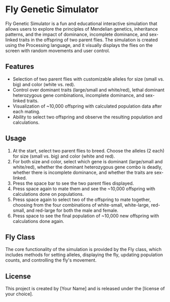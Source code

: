 # Fly Genetic Simulator

Fly Genetic Simulator is a fun and educational interactive simulation that allows users to explore the principles of Mendelian genetics, inheritance patterns, and the impact of dominance, incomplete dominance, and sex-linked traits in the offspring of two parent flies. The simulation is created using the Processing language, and it visually displays the flies on the screen with random movements and user control.

## Features

- Selection of two parent flies with customizable alleles for size (small vs. big) and color (white vs. red).
- Control over dominant traits (large/small and white/red), lethal dominant heterozygous gene combinations, incomplete dominance, and sex-linked traits.
- Visualization of ~10,000 offspring with calculated population data after each mating.
- Ability to select two offspring and observe the resulting population and calculations.

## Usage

1. At the start, select two parent flies to breed. Choose the alleles (2 each) for size (small vs. big) and color (white and red).
2. For both size and color, select which gene is dominant (large/small and white/red), whether the dominant heterozygous gene combo is deadly, whether there is incomplete dominance, and whether the traits are sex-linked.
3. Press the space bar to see the two parent flies displayed.
4. Press space again to mate them and see the ~10,000 offspring with calculations done on populations.
5. Press space again to select two of the offspring to mate together, choosing from the four combinations of white-small, white-large, red-small, and red-large for both the male and female.
6. Press space to see the final population of ~10,000 new offspring with calculations done again.

## Fly Class

The core functionality of the simulation is provided by the Fly class, which includes methods for setting alleles, displaying the fly, updating population counts, and controlling the fly's movement.

## License

This project is created by [Your Name] and is released under the [license of your choice].
